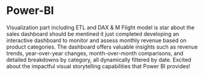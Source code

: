 # Power-BI
Visualization part including ETL and DAX &amp; M
Flight model is star
about the sales dashboard should be mentined it just completed developing an interactive dashboard to monitor and assess monthly revenue based on product categories. The dashboard offers valuable insights such as revenue trends, year-over-year changes, month-over-month comparisons, and detailed breakdowns by category, all dynamically filtered by date. Excited about the impactful visual storytelling capabilities that Power BI provides! 

